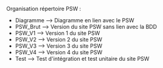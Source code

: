 Organisation répertoire PSW :

- Diagramme --> Diagramme en lien avec le PSW
- PSW_Brut --> Version du site PSW sans lien avec la BDD
- PSW_V1 --> Version 1 du site PSW
- PSW_V2 --> Version 2 du site PSW
- PSW_V3 --> Version 3 du site PSW
- PSW_V4 --> Version 4 du site PSW
- Test --> Test d'intégration et test unitaire du site PSW
